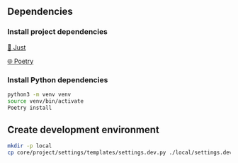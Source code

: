 ## Dependencies

### Install project dependencies

[🤖 Just](https://github.com/casey/just)

[🌐 Poetry](https://python-poetry.org/)

### Install Python dependencies

```bash
python3 -m venv venv
source venv/bin/activate
Poetry install
```

## Create development environment

```bash
mkdir -p local
cp core/project/settings/templates/settings.dev.py ./local/settings.dev.py
```
